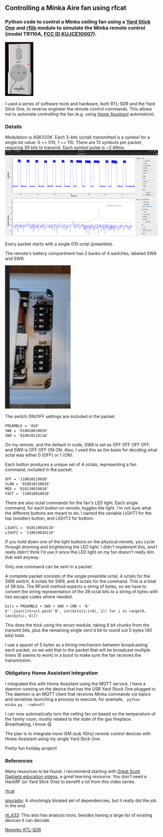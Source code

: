 ## Controlling a Minka Aire fan using rfcat
### Python code to control a Minka ceiling fan using a [Yard Stick One](https://greatscottgadgets.com/yardstickone/) and [rflib](https://github.com/atlas0fd00m/rfcat) module to simulate the Minka remote control (model TR110A, [FCC ID KUJCE10007](https://fccid.io/KUJCE1007)).
![Minka Aire remote](assets/images/minka_remote.png)

I used a series of software tools and hardware, both RTL-SDR and the Yard Stick One, to reverse engineer the remote control commands. This allows me to automate controlling the fan (e.g. using [Home Assistant](https://www.home-assistant.io/) automation).

### Details
Modulation is ASK/OOK. Each 3-bits (octal) transmitted is a symbol for a single bit value: 0 == 010,  1 == 110.
There are 13 symbols per packet, requiring 39 bits to transmit.
Each symbol pulse is ~2.49ms.
![Amplitude time series of packet](assets/images/minka_off.png)

Every packet starts with a single 010 octal (preamble).

The remote's battery compartment has 2 banks of 4 switches, labeled SW8 and SW9.

![Remote switch banks](assets/images/minka_switches.png)

The switch ON/OFF settings are included in the packet.
```
PREAMBLE = '010'
SW8 = '010010010010'
SW9 = '010010110110'
```
On my remote, and the default in code, SW8 is set as OFF OFF OFF OFF, and SW9 is OFF OFF ON ON. Also, I used this as the basis for deciding what octal was either 0 (OFF) or 1 (ON).

Each button produces a unique set of 4 octals, representing a fan command, included in the packet.
```
OFF = '110010110010'
SLOW = '010010110010'
MED = '010110010010'
FAST = '110010010010'
```
There are also octal commands for the fan's LED light. Each single command, for each button on remote, toggles the light. I'm not sure what the different buttons are meant to do. I named the variable LIGHT1 for the top (smaller) button, and LIGHT2 for bottom.
```
LIGHT1 = '010110010110'
LIGHT2 = '110010010110'
```
If you hold down one of the light buttons on the physical remote, you cycle through dimming and brightening the LED light. I didn't implement this, and I really didn't think I'd use it since the LED light on my fan doesn't really dim that well anyway.

Only one command can be sent in a packet.

A complete packet consists of the single preamble octal, 4 octals for the SW8 switch, 4 octals for SW9, and 4 octals for the command. This is a total of 39 bits. The RFxmit method expects a string of bytes, so we have to convert the string representation of the 39 octal bits to a string of bytes with hex escape codes where needed.
```
bits = PREAMBLE + SW8 + SW9 + CMD + '0'
b''.join([struct.pack('B', int(bits[i:i+8], 2)) for i in range(0, len(bits), 8)])
```
This does the trick using the struct module, taking 8 bit chunks from the transmit bits, plus the remaining single zero'd bit to round out 5 bytes (40 bits) total.

I use a spacer of 5 bytes as a timing mechanism between broadcasting each packet, so we add that to the packet that will be broadcast multiple times (8 seems to work) in a burst to make sure the fan receives the transmission.

### Obligatory Home Assistant integration
I integrated this with Home Assistant using the MQTT service. I have a daemon running on the device that has the USB Yard Stuck One plugged in. The daemon is an MQTT client that receives Minka commands via topics and serializes launching a process to execute, for example, ``` python minka.py --cmd=off```.

I can now automatically turn the ceiling fan on based on the temperature of the family room, mostly related to the state of the gas fireplace. Breathtaking, I know 😋

The plan is to integrate more ISM (sub 1Ghz) remote control devices with Home Assistant using my single Yard Stick One.

Pretty fun holiday project!

### References
Many resources to be found. I recommend starting with [Great Scott Gadgets education videos](https://greatscottgadgets.com/sdr/), a great learning resource. You don't need a HackRF (or Yard Stick One) to benefit a lot from this video series.

[rfcat](https://github.com/atlas0fd00m/rfcat#installing-on-hardware)

[gnuradio](https://www.gnuradio.org/): A shockingly bloated set of dependencies, but it really did the job in the end.

[rtl_433](https://github.com/merbanan/rtl_433): This also has analysis tools, besides having a large list of existing devices it can decode.

[Nooelec RTL-SDR](https://www.nooelec.com/store/sdr/nesdr-smart-sdr.html)
